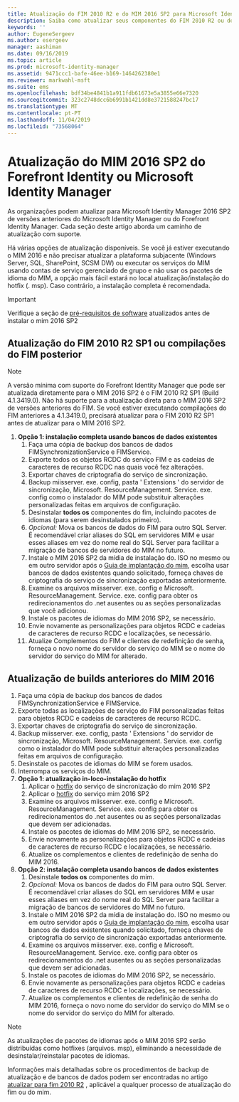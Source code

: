 ```yaml
---
title: Atualização do FIM 2010 R2 e do MIM 2016 SP2 para Microsoft Identity Manager 2016 Service Pack 2 | Microsoft Docs
description: Saiba como atualizar seus componentes do FIM 2010 R2 ou do MIM 2016 SP2 e, em seguida, instale os componentes que são novos no MIM 2016.
keywords: ''
author: EugeneSergeev
ms.author: esergeev
manager: aashiman
ms.date: 09/16/2019
ms.topic: article
ms.prod: microsoft-identity-manager
ms.assetid: 9471ccc1-bafe-46ee-b169-1464262380e1
ms.reviewer: markwahl-msft
ms.suite: ems
ms.openlocfilehash: bdf34be4841b1a911fdb61673e5a3855e66e7320
ms.sourcegitcommit: 323c2748dcc6b6991b1421dd8e3721588247bc17
ms.translationtype: MT
ms.contentlocale: pt-PT
ms.lasthandoff: 11/04/2019
ms.locfileid: "73568064"
---
```

# <a name="mim-2016-sp2-upgrade--from-forefront-identity--or-microsoft-identity-manager"></a>Atualização do MIM 2016 SP2 do Forefront Identity ou Microsoft Identity Manager

As organizações podem atualizar para Microsoft Identity Manager 2016 SP2 de versões anteriores do Microsoft Identity Manager ou do Forefront Identity Manager.  Cada seção deste artigo aborda um caminho de atualização com suporte.

Há várias opções de atualização disponíveis. Se você já estiver executando o MIM 2016 e não precisar atualizar a plataforma subjacente (Windows Server, SQL, SharePoint, SCSM DW) ou executar os serviços do MIM usando contas de serviço gerenciado de grupo e não usar os pacotes de idioma do MIM, a opção mais fácil estará no local atualização/instalação do hotfix (. msp). Caso contrário, a instalação completa é recomendada.

> [!IMPORTANT]
> Verifique a seção de [pré-requisitos de software](prepare-server-ws2016.md#software-prerequisites) atualizados antes de instalar o mim 2016 SP2

## <a name="upgrade-from-fim-2010-r2-sp1-or-later-fim-builds"></a>Atualização do FIM 2010 R2 SP1 ou compilações do FIM posterior

> [!NOTE]
> A versão mínima com suporte do Forefront Identity Manager que pode ser atualizada diretamente para o MIM 2016 SP2 é o FIM 2010 R2 SP1 (Build 4.1.3419.0). Não há suporte para a atualização direta para o MIM 2016 SP2 de versões anteriores do FIM. Se você estiver executando compilações do FIM anteriores a 4.1.3419.0, precisará atualizar para o FIM 2010 R2 SP1 antes de atualizar para o MIM 2016 SP2.

1. **Opção 1: instalação completa usando bancos de dados existentes**
    1. Faça uma cópia de backup dos bancos de dados FIMSynchronizationService e FIMService.
    1. Exporte todos os objetos RCDC do serviço FIM e as cadeias de caracteres de recurso RCDC nas quais você fez alterações.
    1. Exportar chaves de criptografia do serviço de sincronização.
    1. Backup miisserver. exe. config, pasta ' Extensions ' do servidor de sincronização, Microsoft. ResourceManagement. Service. exe. config como o instalador do MIM pode substituir alterações personalizadas feitas em arquivos de configuração.
    1. Desinstalar **todos os** componentes do fim, incluindo pacotes de idiomas (para serem desinstalados primeiro).
    1. *Opcional:* Mova os bancos de dados do FIM para outro SQL Server. É recomendável criar aliases do SQL em servidores MIM e usar esses aliases em vez do nome real do SQL Server para facilitar a migração de bancos de servidores do MIM no futuro.
    1. Instale o MIM 2016 SP2 da mídia de instalação do. ISO no mesmo ou em outro servidor após o [Guia de implantação do mim](microsoft-identity-manager-deploy.md), escolha usar bancos de dados existentes quando solicitado, forneça chaves de criptografia do serviço de sincronização exportadas anteriormente.
    1. Examine os arquivos miisserver. exe. config e Microsoft. ResourceManagement. Service. exe. config para obter os redirecionamentos do .net ausentes ou as seções personalizadas que você adicionou.
    1. Instale os pacotes de idiomas do MIM 2016 SP2, se necessário.
    1. Envie novamente as personalizações para objetos RCDC e cadeias de caracteres de recurso RCDC e localizações, se necessário.
    1. Atualize Complementos do FIM e clientes de redefinição de senha, forneça o novo nome do servidor do serviço do MIM se o nome do servidor do serviço do MIM for alterado.
    
## <a name="upgrade-from-previous-mim-2016-builds"></a>Atualização de builds anteriores do MIM 2016
1. Faça uma cópia de backup dos bancos de dados FIMSynchronizationService e FIMService.
1. Exporte todas as localizações de serviço do FIM personalizadas feitas para objetos RCDC e cadeias de caracteres de recurso RCDC.
1. Exportar chaves de criptografia do serviço de sincronização.
1. Backup miisserver. exe. config, pasta ' Extensions ' do servidor de sincronização, Microsoft. ResourceManagement. Service. exe. config como o instalador do MIM pode substituir alterações personalizadas feitas em arquivos de configuração.
1. Desinstale os pacotes de idiomas do MIM se forem usados.
1. Interrompa os serviços do MIM.
1. **Opção 1: atualização in-loco-instalação do hotfix**
    1. Aplicar o [hotfix](https://www.microsoft.com/download/details.aspx?id=100412) do serviço de sincronização do mim 2016 SP2
    1. Aplicar o [hotfix](https://www.microsoft.com/download/details.aspx?id=100412) do serviço mim 2016 SP2
    1. Examine os arquivos miisserver. exe. config e Microsoft. ResourceManagement. Service. exe. config para obter os redirecionamentos do .net ausentes ou as seções personalizadas que devem ser adicionadas.
    1. Instale os pacotes de idiomas do MIM 2016 SP2, se necessário.
    1. Envie novamente as personalizações para objetos RCDC e cadeias de caracteres de recurso RCDC e localizações, se necessário.
    1. Atualize os complementos e clientes de redefinição de senha do MIM 2016.
1. **Opção 2: instalação completa usando bancos de dados existentes**
    1. Desinstale **todos os** componentes do mim.
    1. *Opcional:* Mova os bancos de dados do FIM para outro SQL Server. É recomendável criar aliases do SQL em servidores MIM e usar esses aliases em vez do nome real do SQL Server para facilitar a migração de bancos de servidores do MIM no futuro.
    1. Instale o MIM 2016 SP2 da mídia de instalação do. ISO no mesmo ou em outro servidor após o [Guia de implantação do mim](microsoft-identity-manager-deploy.md), escolha usar bancos de dados existentes quando solicitado, forneça chaves de criptografia do serviço de sincronização exportadas anteriormente.
    1. Examine os arquivos miisserver. exe. config e Microsoft. ResourceManagement. Service. exe. config para obter os redirecionamentos do .net ausentes ou as seções personalizadas que devem ser adicionadas.
    1. Instale os pacotes de idiomas do MIM 2016 SP2, se necessário.
    1. Envie novamente as personalizações para objetos RCDC e cadeias de caracteres de recurso RCDC e localizações, se necessário.
    1. Atualize os complementos e clientes de redefinição de senha do MIM 2016, forneça o novo nome do servidor do serviço do MIM se o nome do servidor do serviço do MIM for alterado.

> [!NOTE]
> As atualizações de pacotes de idiomas após o MIM 2016 SP2 serão distribuídas como hotfixes (arquivos. msp), eliminando a necessidade de desinstalar/reinstalar pacotes de idiomas.

Informações mais detalhadas sobre os procedimentos de backup de atualização e de bancos de dados podem ser encontradas no artigo [atualizar para fim 2010 R2](https://docs.microsoft.com/previous-versions/mim/jj134291%28v%3dws.10%29) , aplicável a qualquer processo de atualização do fim ou do mim.
